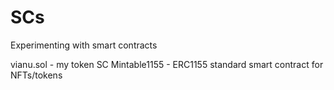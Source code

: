 # SCs
Experimenting with smart contracts

vianu.sol - my token SC 
Mintable1155 - ERC1155 standard smart contract for NFTs/tokens
